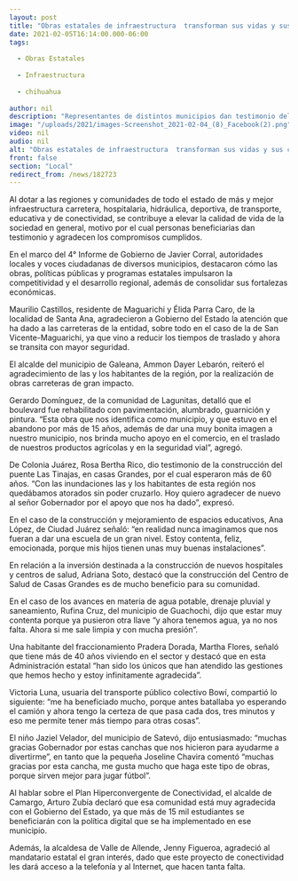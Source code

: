 ```yaml
---
layout: post
title: "Obras estatales de infraestructura  transforman sus vidas y sus comunidades"
date: 2021-02-05T16:14:00.000-06:00
tags:
  
  - Obras Estatales
  
  - Infraestructura
  
  - chihuahua
  
author: nil
description: "Representantes de distintos municipios dan testimonio del alcance de la obra carretera, hospitalaria, hidráulica, deportiva, educativa y de conectividad, que mejora su calidad de vida"
image: "/uploads/2021/images-Screenshot_2021-02-04_(8)_Facebook(2).png"
video: nil
audio: nil
alt: "Obras estatales de infraestructura  transforman sus vidas y sus comunidades"
front: false
section: "Local"
redirect_from: /news/182723
---
```


Al dotar a las regiones y comunidades de todo el estado de más y mejor infraestructura carretera, hospitalaria, hidráulica, deportiva, de transporte, educativa y de conectividad, se contribuye a elevar la calidad de vida de la sociedad en general, motivo por el cual personas beneficiarias dan testimonio y agradecen los compromisos cumplidos.

En el marco del 4° Informe de Gobierno de Javier Corral, autoridades locales y voces ciudadanas de diversos municipios, destacaron cómo las obras, políticas públicas y programas estatales impulsaron la competitividad y el desarrollo regional, además de consolidar sus fortalezas económicas.

Maurilio Castillos, residente de Maguarichi y Élida Parra Caro, de la localidad de Santa Ana, agradecieron a Gobierno del Estado la atención que ha dado a las carreteras de la entidad, sobre todo en el caso de la de San Vicente-Maguarichi, ya que vino a reducir los tiempos de traslado y ahora se transita con mayor seguridad.

El alcalde del municipio de Galeana, Ammon Dayer Lebarón, reiteró el agradecimiento de las y los habitantes de la región, por la realización de obras carreteras de gran impacto.

Gerardo Domínguez, de la comunidad de Lagunitas, detalló que el boulevard fue rehabilitado con pavimentación, alumbrado, guarnición y pintura.  “Esta obra que nos identifica como municipio, y que estuvo en el abandono por más de 15 años, además de dar una muy bonita imagen a nuestro municipio, nos brinda mucho apoyo en el comercio, en el traslado de nuestros productos agrícolas y en la seguridad vial”, agregó.

De Colonia Juárez, Rosa Bertha Rico, dio testimonio de la construcción del puente Las Tinajas, en casas Grandes, por el cual esperaron más de 60 años. “Con las inundaciones las y los habitantes de esta región nos quedábamos atorados sin poder cruzarlo. Hoy quiero agradecer de nuevo al señor Gobernador por el apoyo que nos ha dado”, expresó.

En el caso de la construcción y mejoramiento de espacios educativos, Ana López, de Ciudad Juárez señaló: “en realidad nunca imaginamos que nos fueran a dar una escuela de un gran nivel. Estoy contenta, feliz, emocionada, porque mis hijos tienen unas muy buenas instalaciones”.

En relación a la inversión destinada a la construcción de nuevos hospitales y centros de salud, Adriana Soto, destacó que la construcción del Centro de Salud de Casas Grandes es de mucho beneficio para su comunidad.

En el caso de los avances en materia de agua potable, drenaje pluvial y saneamiento, Rufina Cruz, del municipio de Guachochi, dijo que estar muy contenta porque ya pusieron otra llave “y ahora tenemos agua, ya no nos falta. Ahora si me sale limpia y con mucha presión”.

Una habitante del fraccionamiento Pradera Dorada, Martha Flores, señaló que tiene más de 40 años viviendo en el sector y destacó que en esta Administración estatal “han sido los únicos que han atendido las gestiones que hemos hecho y estoy infinitamente agradecida”.

Victoria Luna, usuaria del transporte público colectivo Bowí, compartió lo siguiente: “me ha beneficiado mucho, porque antes batallaba yo esperando el camión y ahora tengo la certeza de que pasa cada dos, tres minutos y eso me permite tener más tiempo para otras cosas”.

El niño Jaziel Velador, del municipio de Satevó, dijo entusiasmado: “muchas gracias Gobernador por estas canchas que nos hicieron para ayudarme a divertirme”, en tanto que la pequeña Joseline Chavira comentó “muchas gracias por esta cancha, me gusta mucho que haga este tipo de obras, porque sirven mejor para jugar fútbol”.

Al hablar sobre el Plan Hiperconvergente de Conectividad, el alcalde de Camargo, Arturo Zubía declaró que esa comunidad está muy agradecida con el Gobierno del Estado, ya que más de 15 mil estudiantes se beneficiarán con la política digital que se ha implementado en ese municipio.

Además, la alcaldesa de Valle de Allende, Jenny Figueroa, agradeció al mandatario estatal el gran interés, dado que este proyecto de conectividad les dará acceso a la telefonía y al Internet, que hacen tanta falta.